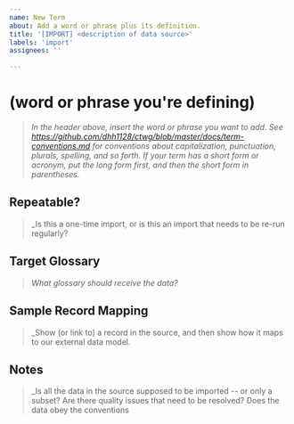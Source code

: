 ```yaml
---
name: New Term
about: Add a word or phrase plus its definition.
title: '[IMPORT] <description of data source>'
labels: 'import'
assignees: ''

---
```


# (word or phrase you're defining)
>_In the header above, insert the word or phrase you want to add. See https://github.com/dhh1128/ctwg/blob/master/docs/term-conventions.md for conventions about capitalization, punctuation, plurals, spelling, and so forth. If your term has a short form or acronym, put the long form first, and then the short form in parentheses._

## Repeatable?
>_Is this a one-time import, or is this an import that needs to be re-run regularly?

## Target Glossary
>_What glossary should receive the data?_

## Sample Record Mapping
>_Show (or link to) a record in the source, and then show how it maps to our external data model.

## Notes
>_Is all the data in the source supposed to be imported -- or only a subset? Are there quality issues that need to be resolved? Does the data obey the conventions